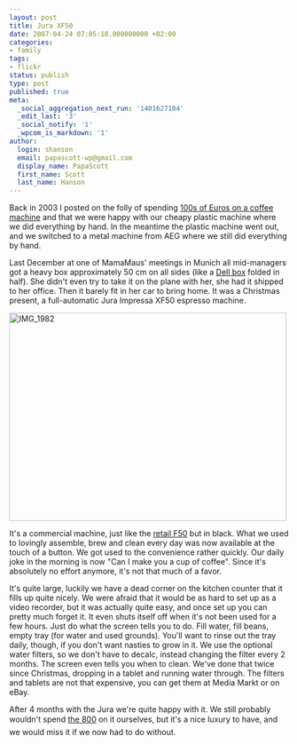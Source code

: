 ```yaml
---
layout: post
title: Jura XF50
date: 2007-04-24 07:05:10.000000000 +02:00
categories:
- family
tags:
- flickr
status: publish
type: post
published: true
meta:
  _social_aggregation_next_run: '1401627104'
  _edit_last: '3'
  _social_notify: '1'
  _wpcom_is_markdown: '1'
author:
  login: shanson
  email: papascott-wp@gmail.com
  display_name: PapaScott
  first_name: Scott
  last_name: Hanson
---
```

<p>Back in 2003 I posted on the folly of spending <a href="/archives/2003/12/24/espresso-love/">100s of Euros on a coffee machine</a> and that we were happy with our cheapy plastic machine where we did everything by hand. In the meantime the plastic machine went out, and we switched to a metal machine from AEG where we still did everything by hand.</p>
<p>Last December at one of MamaMaus' meetings in Munich all mid-managers got a heavy box approximately 50 cm on all sides (like a <a href="http://lumma.de/eintrag.php?id=2047">Dell box</a> folded in half). She didn't even try to take it on the plane with her, she had it shipped to her office. Then it barely fit in her car to bring home. It was a Christmas present, a full-automatic Jura Impressa XF50 espresso machine.</p>
<p><a href="http://www.flickr.com/photos/papascott/470857618/" title="Photo Sharing"><img src="https://farm1.static.flickr.com/206/470857618_a2a0a08994.jpg" width="500" height="375" alt="IMG_1982" /></a></p>
<p>It's a commercial machine, just like the <a href="http://www.fairfax.jura.com/en/ccuk/products_uk/products_home/products_f-line/f50.htm">retail F50</a> but in black. What we used to lovingly assemble, brew and clean every day was now available at the touch of a button. We got used to the convenience rather quickly. Our daily joke in the morning is now "Can I make you a cup of coffee". Since it's absolutely no effort anymore, it's not that much of a favor.</p>
<p>It's quite large, luckily we have a dead corner on the kitchen counter that it fills up quite nicely. We were afraid that it would be as hard to set up as a video recorder, but it was actually quite easy, and once set up you can pretty much forget it. It even shuts itself off when it's not been used for a few hours. Just do what the screen tells you to do. Fill water, fill beans, empty tray (for water and used grounds). You'll want to rinse out the tray daily, though, if you don't want nasties to grow in it. We use the optional water filters, so we don't have to decalc, instead changing the filter every 2 months. The screen even tells you when to clean. We've done that twice since Christmas, dropping in a tablet and running water through. The filters and tablets are not that expensive, you can get them at Media Markt or on eBay.</p>
<p>After 4 months with the Jura we're quite happy with it. We still probably wouldn't spend <a href="http://www.geizkragen.de/preisvergleich/haushalt/kaffee-und-co/espressomaschinen/jura/jura-impressa-f50/118125.html">the 800</a> on it ourselves, but it's a nice luxury to have, and we would miss it if we now had to do without.</p>
